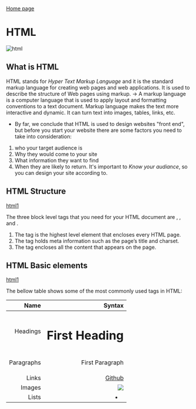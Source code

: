 [Home page](https://danaabbadi.github.io/learning_journal/)
# HTML 
![html](https://www.edureka.co/blog/wp-content/uploads/2019/06/What-is-HTML.jpg)

## **What is HTML** 
HTML stands for *Hyper Text Markup Language* and it is the standard markup language for creating web pages and web applications. It is used to describe the structure of Web pages using markup.
&rarr; A markup language is a computer language that is used to apply layout and formatting conventions to a text document. Markup language makes the text more interactive and dynamic. It can turn text into images, tables, links, etc.

* By far, we conclude that HTML is used to design websites "front end", but before you start your website there are some factors you need to take into consideration:

1. who your target audience is
2. Why they would come to your site
3. What information they want to find
4. When they are likely to return.
It's important to *Know your audiance*, so you can design your site according to.

## **HTML Structure** 

[html1](https://d1jnx9ba8s6j9r.cloudfront.net/blog/wp-content/uploads/2019/06/HTML-Structure-768x353.png)

The three block level tags that you need for your HTML document are <html>, <head>, and <body>.

1. The <html></html> tag is the highest level element that encloses every HTML page.
2. The <head></head> tag holds meta information such as the page’s title and charset.
3. The <body></body> tag encloses all the content that appears on the page.

## **HTML Basic elements**
[html1](https://d1jnx9ba8s6j9r.cloudfront.net/blog/wp-content/uploads/2019/06/HTML-Elements-327x300.png)

The bellow table shows some of the most commonly used tags in HTML:

| Name | Syntax |
|----: |---:|
| Headings | <h1>First Heading</h1> |
| Paragraphs | <p>First Paragraph</p> |
| Links  |  <a href="www.GitHub.com">Github</a>  |
| Images  |  <img src="image.jpg" />  |
| Lists  |  <li>  </li>  |





